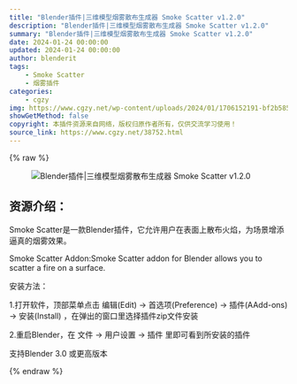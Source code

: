 ```yaml
---
title: "Blender插件|三维模型烟雾散布生成器 Smoke Scatter v1.2.0"
description: "Blender插件|三维模型烟雾散布生成器 Smoke Scatter v1.2.0"
summary: "Blender插件|三维模型烟雾散布生成器 Smoke Scatter v1.2.0"
date: 2024-01-24 00:00:00
updated: 2024-01-24 00:00:00
author: blenderit
tags: 
    - Smoke Scatter
    - 烟雾插件
categories:
    - cgzy
img: https://www.cgzy.net/wp-content/uploads/2024/01/1706152191-bf2b585aaeb7a04.webp
showGetMethod: false
copyright: 本插件资源来自网络，版权归原作者所有，仅供交流学习使用！
source_link: https://www.cgzy.net/38752.html
---
```


{% raw %}
<div class="wp-block-image is-style-border-round-and-with-shadow">
<figure class="aligncenter size-large"><img decoding="async" src="https://img.alicdn.com/imgextra/i1/717183932/O1CN019yLGqm1euuFcNwrpR_!!717183932.gif" title="Blender插件|三维模型烟雾散布生成器 Smoke Scatter v1.2.0" alt="Blender插件|三维模型烟雾散布生成器 Smoke Scatter v1.2.0"></figure></div><div class="wp-block-pandastudio-title"><div class="title_style_01"><h2 id="h2-0">资源介绍：</h2></div></div><p class="is-style-text-indent-2em">Smoke Scatter是一款Blender插件，它允许用户在表面上散布火焰，为场景增添逼真的烟雾效果。</p><p>Smoke Scatter Addon:Smoke Scatter addon for Blender allows you to scatter a fire on a surface.</p><div class="wp-block-pandastudio-title"><div class="title_style_01"><p>安装方法：</p></div></div><p>1.打开软件，顶部菜单点击 编辑(Edit) → 首选项(Preference) → 插件(AAdd-ons) → 安装(Install) ，在弹出的窗口里选择插件zip文件安装</p><p>2.重启Blender，在 文件 → 用户设置 → 插件 里即可看到所安装的插件</p><div class="wp-block-pandastudio-tips"><div class="tip success "><p>支持Blender 3.0 或更高版本</p>
</div></div>
<div style="display: none">cgzy</div>
{% endraw %}